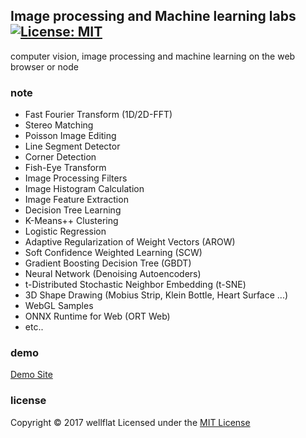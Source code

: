 ## Image processing and Machine learning labs &ensp; [![License: MIT](https://img.shields.io/badge/License-MIT-blue.svg?style=flat-square)](https://opensource.org/licenses/MIT)

computer vision, image processing and machine learning on the web browser or node

### note

* Fast Fourier Transform (1D/2D-FFT)
* Stereo Matching
* Poisson Image Editing
* Line Segment Detector
* Corner Detection
* Fish-Eye Transform
* Image Processing Filters
* Image Histogram Calculation
* Image Feature Extraction
* Decision Tree Learning
* K-Means++ Clustering
* Logistic Regression
* Adaptive Regularization of Weight Vectors (AROW)
* Soft Confidence Weighted Learning (SCW)
* Gradient Boosting Decision Tree (GBDT)
* Neural Network (Denoising Autoencoders)
* t-Distributed Stochastic Neighbor Embedding (t-SNE)
* 3D Shape Drawing (Mobius Strip, Klein Bottle, Heart Surface ...)
* WebGL Samples
* ONNX Runtime for Web (ORT Web)
* etc..

### demo
[Demo Site](https://rest-term.com/labs/html5/index.html) 

### license

Copyright &copy; 2017 wellflat Licensed under the [MIT License][MIT]

[MIT]: http://www.opensource.org/licenses/mit-license.php
